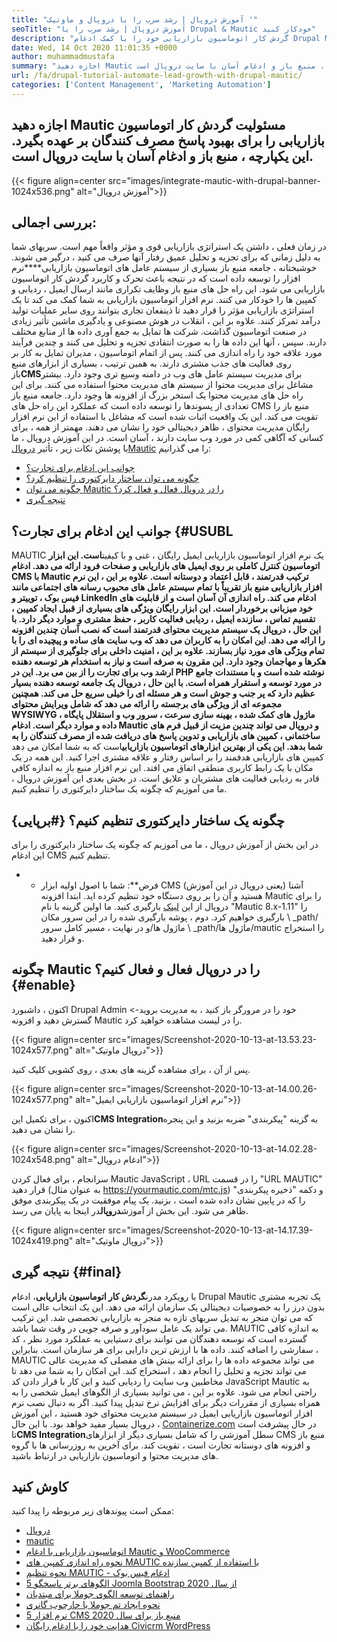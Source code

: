 ```yaml
---
title: "آموزش دروپال | رشد سرب را با دروپال و ماوتیک '" 
seoTitle: "آموزش دروپال | رشد سرب را با Drupal & Mautic خودکار کنید" 
description: "گردش کار اتوماسیون بازاریابی خود را با کمک ادغام Drupal Mautic توسعه و پیگیری کنید. برای یادگیری مراحل ادغام ، این آموزش دروپال را دنبال کنید." 
date: Wed, 14 Oct 2020 11:01:35 +0000
author: muhammadmustafa
summary: "اجازه دهید Mautic برای بهبود پاسخ مصرف کنندگان مسئولیت گردش کار اتوماسیون بازاریابی را بر عهده بگیرد. این یکپارچه ، منبع باز و ادغام آسان با سایت دروپال است." 
url: /fa/drupal-tutorial-automate-lead-growth-with-drupal-mautic/
categories: ['Content Management', 'Marketing Automation']
---
```


## اجازه دهید Mautic مسئولیت گردش کار اتوماسیون بازاریابی را برای بهبود پاسخ مصرف کنندگان بر عهده بگیرد. این یکپارچه ، منبع باز و ادغام آسان با سایت دروپال است.

{{< figure align=center src="images/integrate-mautic-with-drupal-banner-1024x536.png" alt="آموزش دروپال">}}


## بررسی اجمالی:
در زمان فعلی ، داشتن یک استراتژی بازاریابی قوی و مؤثر واقعاً مهم است. سربهای شما به دلیل زمانی که برای تجزیه و تحلیل عمیق رفتار آنها صرف می کنید ، درگیر می شوند. خوشبختانه ، جامعه منبع باز بسیاری از سیستم عامل های اتوماسیون بازاریابی****نرم افزار را توسعه داده است که در نتیجه باعث تحرک و کاربرد گردش کار اتوماسیون بازاریابی می شود. این راه حل های منبع باز وظایف تکراری مانند ارسال ایمیل ، ردیابی و کمپین ها را خودکار می کنند. نرم افزار اتوماسیون بازاریابی به شما کمک می کند تا یک استراتژی بازاریابی مؤثر را قرار دهید تا ذینفعان تجاری بتوانند روی سایر عملیات تولید درآمد تمرکز کنند. علاوه بر این ، انقلاب در هوش مصنوعی و یادگیری ماشین تأثیر زیادی در صنعت اتوماسیون گذاشت. شرکت ها تمایل به جمع آوری داده ها از منابع مختلف دارند. سپس ، آنها این داده ها را به صورت انتقادی تجزیه و تحلیل می کنند و چندین فرآیند مورد علاقه خود را راه اندازی می کنند. پس از اتمام اتوماسیون ، مدیران تمایل به کار بر روی فعالیت های جذب مشتری دارند.
به همین ترتیب ، بسیاری از ابزارهای منبع باز**CMS**برای مدیریت سیستم عامل های وب در دامنه وسیع تری وجود دارد. بیشتر مشاغل برای مدیریت محتوا از سیستم های مدیریت محتوا استفاده می کنند. برای این راه حل های مدیریت محتوا یک استخر بزرگ از افزونه ها وجود دارد. جامعه منبع باز تعدادی از پسوندها را توسعه داده است که عملکرد این راه حل های CMS منبع باز را تقویت می کند. این یک واقعیت اثبات شده است که مشاغل با استفاده از این نرم افزار رایگان مدیریت محتوای ، ظاهر دیجیتالی خود را نشان می دهند. مهمتر از همه ، برای کسانی که آگاهی کمی در مورد وب سایت دارند ، آسان است. در این آموزش دروپال ، ما با پوشش نکات زیر ، تأثیر [دروپال][2][Mautic][1] را می گذرانیم:
  * [جوانب این ادغام برای تجارت؟][3]
  * [چگونه می توان ساختار دایرکتوری را تنظیم کرد؟][4]
  * [چگونه می توان Mautic را در دروپال فعال و فعال کرد؟][5]
  * [نتیجه گیری][6]

## جوانب این ادغام برای تجارت؟   {#USUBL
MAUTIC یک نرم افزار اتوماسیون بازاریابی ایمیل رایگان ، غنی و با کیفیت**است. این ابزار اتوماسیون کنترل کاملی بر روی ایمیل های بازاریابی و صفحات فرود ارائه می دهد. ادغام CMS با Mautic ترکیب قدرتمند ، قابل اعتماد و دوستانه است. علاوه بر این ، این نرم افزار بازاریابی منبع باز تقریباً با تمام سیستم عامل های محبوب رسانه های اجتماعی مانند فیس بوک ، توییتر و LinkedIn ادغام می کند. راه اندازی آن آسان است و از قابلیت های خود میزبانی برخوردار است. این ابزار رایگان ویژگی های بسیاری از قبیل ایجاد کمپین ، تقسیم تماس ، سازنده ایمیل ، ردیابی فعالیت کاربر ، حفظ مشتری و موارد دیگر دارد. با این حال ، دروپال یک سیستم مدیریت محتوای قدرتمند است که نصب آسان چندین افزونه را ارائه می دهد. این امکان را به کاربران می دهد که وب سایت های ساده و پیچیده ای را با تمام ویژگی های مورد نیاز بسازند. علاوه بر این ، امنیت داخلی برای جلوگیری از سیستم از هکرها و مهاجمان وجود دارد. این مقرون به صرفه است و نیاز به استخدام هر توسعه دهنده ارشد وب برای تجارت را از بین می برد.
این در PHP نوشته شده است و با مستندات جامع در مورد توسعه و استقرار همراه است. با این حال ، دروپال یک جامعه توسعه دهنده بسیار عظیم دارد که پر جنب و جوش است و هر مسئله ای را خیلی سریع حل می کند. همچنین مجموعه ای از ویژگی های برجسته را ارائه می دهد که شامل ویرایش محتوای WYSIWYG ، ماژول های کمک شده ، بهینه سازی سرعت ، سرور وب و استقلال پایگاه داده و موارد دیگر است. ادغام Mautic و دروپال می تواند چندین مزیت از قبیل فرم های ساختمانی ، کمپین های بازاریابی و تدوین پاسخ های دریافت شده از مصرف کنندگان را به شما بدهد. این یکی از بهترین ابزارهای اتوماسیون بازاریابی**است که به شما امکان می دهد کمپین های بازاریابی هدفمند را بر اساس رفتار و علاقه مشتری اجرا کنید. این همه در یک مکان با یک رابط کاربری منطقی اتفاق می افتد. این نرم افزار منبع باز به اندازه کافی قادر به ردیابی فعالیت های مشتریان و علایق است. در بخش بعدی این آموزش دروپال ، ما می آموزیم که چگونه یک ساختار دایرکتوری را تنظیم کنیم.

## چگونه یک ساختار دایرکتوری تنظیم کنیم؟   {#برپایی}
در این بخش از آموزش دروپال ، ما می آموزیم که چگونه یک ساختار دایرکتوری را برای این ادغام CMS تنظیم کنیم.
* * فرض**: شما با اصول اولیه ابزار CMS (یعنی دروپال در این آموزش) آشنا هستید و آن را بر روی دستگاه خود تنظیم کرده اید.
ابتدا افزونه Mautic را برای دروپال از این [لینک][7] بارگیری کنید. ما اولین گزینه با نام "Mautic 8.x-1.11" را بارگیری خواهیم کرد.
دوم ، پوشه بارگیری شده را در این سرور مکان \ _path/ماژول ها/و در نهایت ، مسیر کامل سرور \ _path/ماژول ها/mautic را استخراج و قرار دهید.

## چگونه Mautic را در دروپال فعال و فعال کنیم؟   {#enable}
اکنون ، داشبورد Drupal Admin خود را در مرورگر باز کنید ، به مدیریت بروید-> گسترش دهید و افزونه Mautic را در لیست مشاهده خواهید کرد.

{{< figure align=center src="images/Screenshot-2020-10-13-at-13.53.23-1024x577.png" alt="دروپال ماوتیک">}}

پس از آن ، برای مشاهده گزینه های بعدی ، روی کشویی کلیک کنید.

{{< figure align=center src="images/Screenshot-2020-10-13-at-14.00.26-1024x577.png" alt="نرم افزار اتوماسیون بازاریابی ایمیل">}}

اکنون ، برای تکمیل این**CMS Integration**به گزینه "پیکربندی" ضربه بزنید و این پنجره را نشان می دهید.

{{< figure align=center src="images/Screenshot-2020-10-13-at-14.02.28-1024x548.png" alt="ادغام دروپال">}}

سرانجام ، برای فعال کردن Mautic JavaScript ، URL را در قسمت "URL MAUTIC" قرار دهید (به عنوان مثال https://yourmautic.com/mtc.js) و دکمه "ذخیره پیکربندی" را که در پایین نشان داده شده است ، بزنید. یک پیام موفقیت در یک پیکربندی موفق ظاهر می شود. این بخش از آموزش**دروپال**در اینجا به پایان می رسد.

{{< figure align=center src="images/Screenshot-2020-10-13-at-14.17.39-1024x419.png" alt="دروپال ماوتیک">}}


## نتیجه گیری   {#final}
با رویکرد مدرن**گردش کار اتوماسیون بازاریابی**، ادغام Drupal Mautic یک تجربه مشتری بدون درز را به خصوصیات دیجیتالی یک سازمان ارائه می دهد. این یک انتخاب عالی است که می توان منجر به تبدیل سربهای تازه به منجر به بازاریابی تخصصی شد. این ترکیب می تواند یک عامل سودآور و صرفه جویی در وقت شما باشد. MAUTIC به اندازه کافی گسترده است که توسعه دهندگان می توانند برای دستیابی به عملکرد مورد نظر ، کد سفارشی را اضافه کنند. داده ها با ارزش ترین دارایی برای هر سازمان است. بنابراین ، MAUTIC می تواند مجموعه داده ها را برای ارائه بینش های مفصلی که مدیریت عالی می تواند تجزیه و تحلیل را انجام دهد ، استخراج کند. این امکان را به شما می دهد تا مخاطبین وب سایت را ردیابی کنید و این کار با قرار دادن کد JavaScript Mautic به راحتی انجام می شود. علاوه بر این ، می توانید بسیاری از الگوهای ایمیل شخصی را به همراه بسیاری از مقررات دیگر برای افزایش نرخ تبدیل پیدا کنید.
اگر به دنبال نصب نرم افزار اتوماسیون بازاریابی ایمیل در سیستم مدیریت محتوای خود هستید ، این آموزش دروپال بسیار مفید خواهد بود. با این حال ، [Containerize.com][8] در حال پیشرفت است تا**CMS Integration**سطل آموزشی را که شامل بسیاری دیگر از ابزارهای CMS منبع باز و افزونه های دوستانه تجارت است ، تقویت کند. برای آخرین به روزرسانی ها با گروه های مدیریت محتوا و اتوماسیون بازاریابی در ارتباط باشید.

## کاوش کنید
ممکن است پیوندهای زیر مربوطه را پیدا کنید:
  * [دروپال][9]
  * [mautic][10]
  * [اتوماسیون بازاریابی با ادغام Mautic و WooCommerce][11]
  * [نحوه راه اندازی کمپین های MAUTIC با استفاده از کمپین سازنده][12]
  * [نحوه تنظیم MAUTIC - ادغام فیس بوک][13]
  * [5 الگوهای برتر پاسخگو Joomla Bootstrap از سال 2020][14]
  * [راهنمای توسعه الگوی جوملا برای مبتدیان][15]
  * [نحوه ایجاد تم جوملا با چارچوب گانری][16]
  * [5 نرم افزار CMS منبع باز برای سال 2020][17]
  * [هدایت خود را با ادغام رایگان Civicrm WordPress][18]

  
[1]: https://products.containerize.com/marketing-automation/mautic
[2]: https://products.containerize.com/content-management/drupal
[3]: #useful
[4]: #setup
[5]: #enable
[6]: #final
[7]: https://www.drupal.org/project/mautic/releases
[8]: https://www.containerize.com/
[9]: https://products.containerize.com/content-management/drupal/
[10]: https://products.containerize.com/marketing-automation/mautic/
[11]: https://blog.containerize.com/blogging/marketing-automation-using-mautic-and-wordpress-woocommerce/
[12]: https://blog.containerize.com/marketing-automation/how-to-setup-marketing-campaigns-using-mautic-campaign-builder/
[13]: https://blog.containerize.com/marketing-automation/how-to-setup-mautic-facebook-integration/
[14]: https://blog.containerize.com/content-management/top-5-best-free-responsive-joomla-templates-of-2020/
[15]: https://blog.containerize.com/content-management/responsive-joomla-templates-tutorial/
[16]: https://blog.containerize.com/content-management/how-to-create-joomla-theme-joomla-gantry-framework/
[17]: https://blog.containerize.com/content-management/top-5-open-source-content-management-systems-for-2020/
[18]: https://blog.containerize.com/blogging/civicrm-wordpress-integration-wordpress-tutorial/
